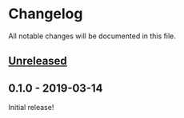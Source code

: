 # Changelog

All notable changes will be documented in this file.

## [Unreleased][unreleased]

## 0.1.0 - 2019-03-14

Initial release!

[unreleased]: https://github.com/thephpleague/commonmark-ext-autolink/compare/0.1.0...HEAD
